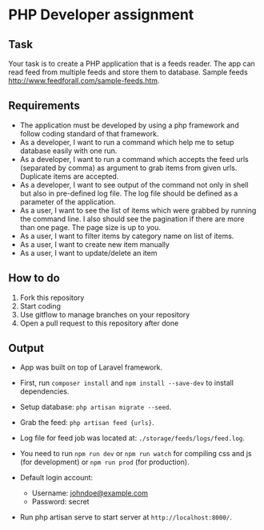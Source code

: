 # PHP Developer assignment

## Task

Your task is to create a PHP application that is a feeds reader. The app can read feed from multiple feeds and store them to database. Sample feeds http://www.feedforall.com/sample-feeds.htm.

## Requirements
- The application must be developed by using a php framework and follow coding standard of that framework.
- As a developer, I want to run a command which help me to setup database easily with one run.
- As a developer, I want to run a command which accepts the feed urls (separated by comma) as argument to grab items from given urls. Duplicate items are accepted.
- As a developer, I want to see output of the command not only in shell but also in pre-defined log file. The log file should be defined as a parameter of the application.
- As a user, I want to see the list of items which were grabbed by running the command line. I also should see the pagination if there are more than one page. The page size is up to you.
- As a user, I want to filter items by category name on list of items.
- As a user, I want to create new item manually
- As a user, I want to update/delete an item

## How to do
1. Fork this repository
2. Start coding
3. Use gitflow to manage branches on your repository
4. Open a pull request to this repository after done

## Output

- App was built on top of Laravel framework.
- First, run `composer install` and `npm install --save-dev` to install dependencies.
- Setup database: `php artisan migrate --seed`.
- Grab the feed: `php artisan feed {urls}`.
- Log file for feed job was located at: `./storage/feeds/logs/feed.log`.
- You need to run `npm run dev` or `npm run watch` for compiling css and js (for development) or `npm run prod` (for production).
- Default login account:

    - Username: johndoe@example.com
    - Password: secret
    
- Run php artisan serve to start server at `http://localhost:8000/`.